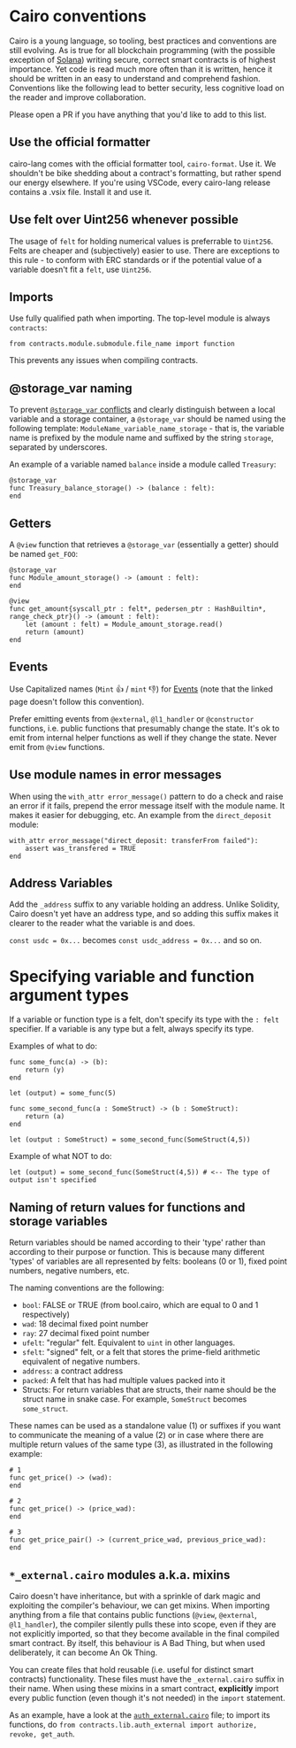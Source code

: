 # Cairo conventions

Cairo is a young language, so tooling, best practices and conventions are still evolving. As is true for all blockchain programming (with the possible exception of [Solana](https://twitter.com/KyleSamani/status/1418661490274439169)) writing secure, correct smart contracts is of highest importance. Yet code is read much more often than it is written, hence it should be written in an easy to understand and comprehend fashion. Conventions like the following lead to better security, less cognitive load on the reader and improve collaboration.

Please open a PR if you have anything that you'd like to add to this list.

## Use the official formatter

cairo-lang comes with the official formatter tool, `cairo-format`. Use it. We shouldn't be bike shedding about a contract's formatting, but rather spend our energy elsewhere. If you're using VSCode, every cairo-lang release contains a .vsix file. Install it and use it.

## Use felt over Uint256 whenever possible

The usage of `felt` for holding numerical values is preferrable to `Uint256`. Felts are cheaper and (subjectively) easier to use. There are exceptions to this rule - to conform with ERC standards or if the potential value of a variable doesn't fit a `felt`, use `Uint256`.

## Imports

Use fully qualified path when importing. The top-level module is always `contracts`:

```cairo
from contracts.module.submodule.file_name import function
```

This prevents any issues when compiling contracts.

## @storage_var naming

To prevent [`@storage_var` conflicts](https://github.com/crytic/amarna/issues/10) and clearly distinguish between a local variable and a storage container, a `@storage_var` should be named using the following template: `ModuleName_variable_name_storage` - that is, the variable name is prefixed by the module name and suffixed by the string `storage`, separated by underscores.

An example of a variable named `balance` inside a module called `Treasury`:

```cairo
@storage_var
func Treasury_balance_storage() -> (balance : felt):
end
```

## Getters

A `@view` function that retrieves a `@storage_var` (essentially a getter) should be named `get_FOO`:

```cairo
@storage_var
func Module_amount_storage() -> (amount : felt):
end

@view
func get_amount{syscall_ptr : felt*, pedersen_ptr : HashBuiltin*, range_check_ptr}() -> (amount : felt):
    let (amount : felt) = Module_amount_storage.read()
    return (amount)
end
```

## Events

Use Capitalized names (`Mint` 👍 / `mint` 👎) for [Events](https://www.cairo-lang.org/docs/hello_starknet/events.html) (note that the linked page doesn't follow this convention).

Prefer emitting events from `@external`, `@l1_handler` or `@constructor` functions, i.e. public functions that presumably change the state. It's ok to emit from internal helper functions as well if they change the state. Never emit from `@view` functions.

## Use module names in error messages

When using the `with_attr error_message()` pattern to do a check and raise an error if it fails, prepend the error message itself with the module name. It makes it easier for debugging, etc. An example from the `direct_deposit` module:

```cairo
with_attr error_message("direct_deposit: transferFrom failed"):
    assert was_transfered = TRUE
end
```

## Address Variables

Add the `_address` suffix to any variable holding an address. Unlike Solidity, Cairo doesn't yet have an address type, and so adding this suffix makes it clearer to the reader what the variable is and does.

`const usdc = 0x...` becomes `const usdc_address = 0x...` and so on.

# Specifying variable and function argument types

If a variable or function type is a felt, don't specify its type with the `: felt` specifier. If a variable is any type but a felt, always specify its type.

Examples of what to do:

```cairo
func some_func(a) -> (b):
    return (y)
end
```

```cairo
let (output) = some_func(5)
```

```cairo
func some_second_func(a : SomeStruct) -> (b : SomeStruct):
    return (a)
end
```

```cairo
let (output : SomeStruct) = some_second_func(SomeStruct(4,5))
```

Example of what NOT to do:

```cairo
let (output) = some_second_func(SomeStruct(4,5)) # <-- The type of output isn't specified
```

## Naming of return values for functions and storage variables

Return variables should be named according to their 'type' rather than according to their purpose or function. This is because many different 'types' of variables are all represented by felts: booleans (0 or 1), fixed point numbers, negative numbers, etc.

The naming conventions are the following:

- `bool`: FALSE or TRUE (from bool.cairo, which are equal to 0 and 1 respectively)
- `wad`: 18 decimal fixed point number
- `ray`: 27 decimal fixed point number
- `ufelt`: "regular" felt. Equivalent to `uint` in other languages.
- `sfelt`: "signed" felt, or a felt that stores the prime-field arithmetic equivalent of negative numbers.
- `address`: a contract address
- `packed`: A felt that has had multiple values packed into it
- Structs: For return variables that are structs, their name should be the struct name in snake case. For example, `SomeStruct` becomes `some_struct`.

These names can be used as a standalone value (1) or suffixes if you want to communicate the meaning of a value (2) or in case where there are multiple return values of the same type (3), as illustrated in the following example:

```cairo
# 1
func get_price() -> (wad):
end

# 2
func get_price() -> (price_wad):
end

# 3
func get_price_pair() -> (current_price_wad, previous_price_wad):
end
```

## `*_external.cairo` modules a.k.a. mixins

Cairo doesn't have inheritance, but with a sprinkle of dark magic and exploiting the compiler's behaviour, we can get mixins. When importing anything from a file that contains public functions (`@view`, `@external`, `@l1_handler`), the compiler silently pulls these into scope, even if they are not explicitly imported, so that they become available in the final compiled smart contract. By itself, this behaviour is A Bad Thing, but when used deliberately, it can become An Ok Thing.

You can create files that hold reusable (i.e. useful for distinct smart contracts) functionality. These files must have the `_external.cairo` suffix in their name. When using these mixins in a smart contract, **explicitly** import every public function (even though it's not needed) in the `import` statement.

As an example, have a look at the [`auth_external.cairo`](../contracts/lib/auth_external.cairo) file; to import its functions, do `from contracts.lib.auth_external import authorize, revoke, get_auth`.


